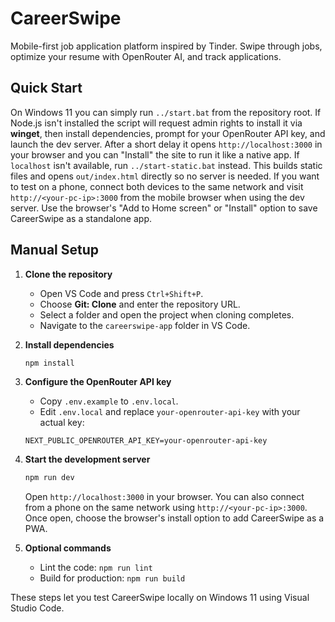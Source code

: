 # CareerSwipe

Mobile-first job application platform inspired by Tinder. Swipe through jobs, optimize your resume with OpenRouter AI, and track applications.

## Quick Start

On Windows 11 you can simply run `../start.bat` from the repository root. If Node.js isn't installed the script will request admin rights to install it via **winget**, then install dependencies, prompt for your OpenRouter API key, and launch the dev server. After a short delay it opens `http://localhost:3000` in your browser and you can "Install" the site to run it like a native app.
If `localhost` isn't available, run `../start-static.bat` instead. This builds static files and opens `out/index.html` directly so no server is needed.
If you want to test on a phone, connect both devices to the same network and visit `http://<your-pc-ip>:3000` from the mobile browser when using the dev server.
Use the browser's "Add to Home screen" or "Install" option to save CareerSwipe as a standalone app.

## Manual Setup

1. **Clone the repository**
   - Open VS Code and press `Ctrl+Shift+P`.
   - Choose **Git: Clone** and enter the repository URL.
   - Select a folder and open the project when cloning completes.
   - Navigate to the `careerswipe-app` folder in VS Code.

2. **Install dependencies**
   ```bash
   npm install
   ```

3. **Configure the OpenRouter API key**
   - Copy `.env.example` to `.env.local`.
   - Edit `.env.local` and replace `your-openrouter-api-key` with your actual key:
   ```
   NEXT_PUBLIC_OPENROUTER_API_KEY=your-openrouter-api-key
   ```

4. **Start the development server**
   ```bash
   npm run dev
   ```
   Open `http://localhost:3000` in your browser.
   You can also connect from a phone on the same network using `http://<your-pc-ip>:3000`.
   Once open, choose the browser's install option to add CareerSwipe as a PWA.

5. **Optional commands**
   - Lint the code: `npm run lint`
   - Build for production: `npm run build`

These steps let you test CareerSwipe locally on Windows 11 using Visual Studio Code.
